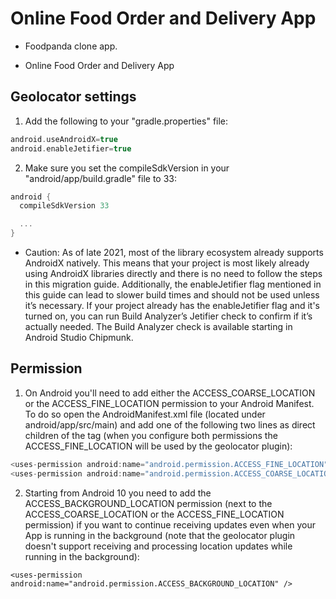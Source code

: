 # Online Food Order and Delivery App

- Foodpanda clone app.

- Online Food Order and Delivery App

## Geolocator settings

1. Add the following to your "gradle.properties" file:

```gradle
android.useAndroidX=true
android.enableJetifier=true
```

2. Make sure you set the compileSdkVersion in your "android/app/build.gradle" file to 33:

```gradle
android {
  compileSdkVersion 33

  ...
}
```

- Caution: As of late 2021, most of the library ecosystem already supports AndroidX natively. This means that your project is most likely already using AndroidX libraries directly and there is no need to follow the steps in this migration guide. Additionally, the enableJetifier flag mentioned in this guide can lead to slower build times and should not be used unless it’s necessary.
  If your project already has the enableJetifier flag and it's turned on, you can run Build Analyzer’s Jetifier check to confirm if it’s actually needed. The Build Analyzer check is available starting in Android Studio Chipmunk.

## Permission

1. On Android you'll need to add either the ACCESS_COARSE_LOCATION or the ACCESS_FINE_LOCATION permission to your Android Manifest. To do so open the AndroidManifest.xml file (located under android/app/src/main) and add one of the following two lines as direct children of the <manifest> tag (when you configure both permissions the ACCESS_FINE_LOCATION will be used by the geolocator plugin):

```dart
<uses-permission android:name="android.permission.ACCESS_FINE_LOCATION" />
<uses-permission android:name="android.permission.ACCESS_COARSE_LOCATION" />
```

2. Starting from Android 10 you need to add the ACCESS_BACKGROUND_LOCATION permission (next to the ACCESS_COARSE_LOCATION or the ACCESS_FINE_LOCATION permission) if you want to continue receiving updates even when your App is running in the background (note that the geolocator plugin doesn't support receiving and processing location updates while running in the background):

```
<uses-permission android:name="android.permission.ACCESS_BACKGROUND_LOCATION" />
```
